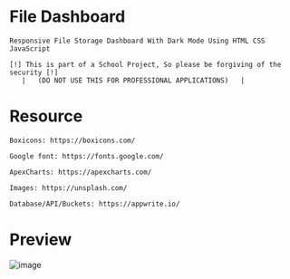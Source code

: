 # File Dashboard

    Responsive File Storage Dashboard With Dark Mode Using HTML CSS JavaScript

    [!] This is part of a School Project, So please be forgiving of the security [!]
       |   (DO NOT USE THIS FOR PROFESSIONAL APPLICATIONS)   |
    

# Resource

    Boxicons: https://boxicons.com/

    Google font: https://fonts.google.com/

    ApexCharts: https://apexcharts.com/

    Images: https://unsplash.com/

    Database/API/Buckets: https://appwrite.io/

# Preview

![image](https://github.com/A-T-O-M-I-X/Cloud-Storage-Dashboard/assets/90243579/17439082-b7b0-4014-bcb8-3c514954dcab)

